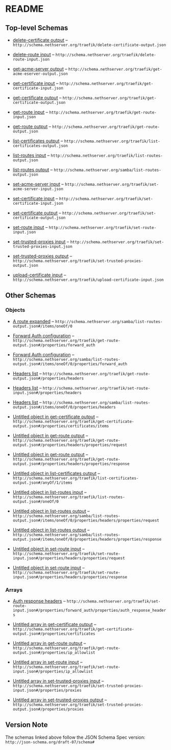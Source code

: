 # README

## Top-level Schemas

* [delete-certificate output](./delete-certificate-output.md "JSON schema matching anything") – `http://schema.nethserver.org/traefik/delete-certificate-output.json`

* [delete-route input](./delete-route-input.md "Delete a HTTP route") – `http://schema.nethserver.org/traefik/delete-route-input.json`

* [get-acme-server output](./get-acme-eserver-output.md "Get ACME configuration") – `http://schema.nethserver.org/traefik/get-acme-eserver-output.json`

* [get-certificate input](./get-certificate-input.md "Get certificates matching the fqdn parameter") – `http://schema.nethserver.org/traefik/get-certificate-input.json`

* [get-certificate output](./get-certificate-output.md "Get one or more certificates for the given FQDN") – `http://schema.nethserver.org/traefik/get-certificate-output.json`

* [get-route input](./get-route-input.md "Get a configured route") – `http://schema.nethserver.org/traefik/get-route-input.json`

* [get-route output](./get-route-output.md "Show the configuration of a  HTTP route") – `http://schema.nethserver.org/traefik/get-route-output.json`

* [list-certificates output](./list-certificates-output.md "Return a list of requested certificates fqdn") – `http://schema.nethserver.org/traefik/list-certificates-output.json`

* [list-routes input](./list-routes-output.md "Get a list of configured routes") – `http://schema.nethserver.org/traefik/list-routes-output.json`

* [list-routes output](./list-routes-output-1.md "Return a list of configured routes") – `http://schema.nethserver.org/samba/list-routes-output.json`

* [set-acme-server input](./set-acme-server-input.md "Set ACME configuration") – `http://schema.nethserver.org/traefik/set-acme-server-input.json`

* [set-certificate input](./set-certificate-input.md "Request a let's encrypt certificate") – `http://schema.nethserver.org/traefik/set-certificate-input.json`

* [set-certificate output](./set-certificate-output.md "State of the requested certificate") – `http://schema.nethserver.org/traefik/set-certificate-output.json`

* [set-route input](./set-route-input.md "Reserve a HTTP route") – `http://schema.nethserver.org/traefik/set-route-input.json`

* [set-trusted-proxies input](./set-trusted-proxies-input.md "Set the IP addresses that are trusted as front-end proxies") – `http://schema.nethserver.org/traefik/set-trusted-proxies-input.json`

* [set-trusted-proxies output](./set-trusted-proxies-output.md "Get the IP addresses that are trusted as front-end proxies") – `http://schema.nethserver.org/traefik/set-trusted-proxies-output.json`

* [upload-certificate input](./upload-certificate-input.md "Upload a certificate to be used by Traefik") – `http://schema.nethserver.org/traefik/upload-certificate-input.json`

## Other Schemas

### Objects

* [A route expanded](./list-routes-output-1-items-oneof-a-route-expanded.md) – `http://schema.nethserver.org/samba/list-routes-output.json#/items/oneOf/0`

* [Forward Auth configuration](./get-route-output-properties-forward-auth-configuration.md "If set enabled forwardAuth prop on traefik") – `http://schema.nethserver.org/traefik/get-route-output.json#/properties/forward_auth`

* [Forward Auth configuration](./list-routes-output-1-items-oneof-a-route-expanded-properties-forward-auth-configuration.md "If set enabled forwardAuth prop on traefik") – `http://schema.nethserver.org/samba/list-routes-output.json#/items/oneOf/0/properties/forward_auth`

* [Headers list](./get-route-output-properties-headers-list.md "Headers to add or remove from an HTTP's request or response") – `http://schema.nethserver.org/traefik/get-route-output.json#/properties/headers`

* [Headers list](./set-route-input-properties-headers-list.md "Headers to add or remove from an HTTP's request or response") – `http://schema.nethserver.org/traefik/set-route-input.json#/properties/headers`

* [Headers list](./list-routes-output-1-items-oneof-a-route-expanded-properties-headers-list.md "Headers to add or remove from an HTTP's request or response") – `http://schema.nethserver.org/samba/list-routes-output.json#/items/oneOf/0/properties/headers`

* [Untitled object in get-certificate output](./get-certificate-output-properties-certificates-items.md) – `http://schema.nethserver.org/traefik/get-certificate-output.json#/properties/certificates/items`

* [Untitled object in get-route output](./get-route-output-properties-headers-list-properties-request.md) – `http://schema.nethserver.org/traefik/get-route-output.json#/properties/headers/properties/request`

* [Untitled object in get-route output](./get-route-output-properties-headers-list-properties-response.md) – `http://schema.nethserver.org/traefik/get-route-output.json#/properties/headers/properties/response`

* [Untitled object in list-certificates output](./list-certificates-output-anyof-1-items.md) – `http://schema.nethserver.org/traefik/list-certificates-output.json#/anyOf/1/items`

* [Untitled object in list-routes input](./list-routes-output-oneof-0.md) – `http://schema.nethserver.org/traefik/list-routes-output.json#/oneOf/0`

* [Untitled object in list-routes output](./list-routes-output-1-items-oneof-a-route-expanded-properties-headers-list-properties-request.md) – `http://schema.nethserver.org/samba/list-routes-output.json#/items/oneOf/0/properties/headers/properties/request`

* [Untitled object in list-routes output](./list-routes-output-1-items-oneof-a-route-expanded-properties-headers-list-properties-response.md) – `http://schema.nethserver.org/samba/list-routes-output.json#/items/oneOf/0/properties/headers/properties/response`

* [Untitled object in set-route input](./set-route-input-properties-headers-list-properties-request.md) – `http://schema.nethserver.org/traefik/set-route-input.json#/properties/headers/properties/request`

* [Untitled object in set-route input](./set-route-input-properties-headers-list-properties-response.md) – `http://schema.nethserver.org/traefik/set-route-input.json#/properties/headers/properties/response`

### Arrays

* [Auth response headers](./set-route-input-properties-forward-auth-configuration-properties-auth-response-headers.md "A list of headers to be copied from backend response to the client") – `http://schema.nethserver.org/traefik/set-route-input.json#/properties/forward_auth/properties/auth_response_headers`

* [Untitled array in get-certificate output](./get-certificate-output-properties-certificates.md "List of certificates for FQDN, ordered by relevance (high first)") – `http://schema.nethserver.org/traefik/get-certificate-output.json#/properties/certificates`

* [Untitled array in get-route output](./get-route-output-properties-ip_allowlist.md "List of allowed client ip addresses, in CIDR format") – `http://schema.nethserver.org/traefik/get-route-output.json#/properties/ip_allowlist`

* [Untitled array in set-route input](./set-route-input-properties-ip_allowlist.md "List of allowed client ip addresses, in CIDR format") – `http://schema.nethserver.org/traefik/set-route-input.json#/properties/ip_allowlist`

* [Untitled array in set-trusted-proxies input](./set-trusted-proxies-input-properties-proxies.md) – `http://schema.nethserver.org/traefik/set-trusted-proxies-input.json#/properties/proxies`

* [Untitled array in set-trusted-proxies output](./set-trusted-proxies-output-properties-proxies.md) – `http://schema.nethserver.org/traefik/set-trusted-proxies-output.json#/properties/proxies`

## Version Note

The schemas linked above follow the JSON Schema Spec version: `http://json-schema.org/draft-07/schema#`
